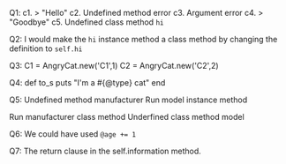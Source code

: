 Q1:
c1. > "Hello"
c2. Undefined method error
c3. Argument error
c4. > "Goodbye"
c5. Undefined class method `hi`

Q2:
I would make the `hi` instance method a class method by changing the definition to `self.hi`

Q3:
C1 = AngryCat.new('C1',1)
C2 = AngryCat.new('C2',2)

Q4:
def to_s
    puts "I'm a #{@type} cat"
end

Q5:
Undefined method manufacturer
Run model instance method

Run manufacturer class method
Underfined class method model

Q6:
We could have used `@age += 1`

Q7:
The return clause in the self.information method.